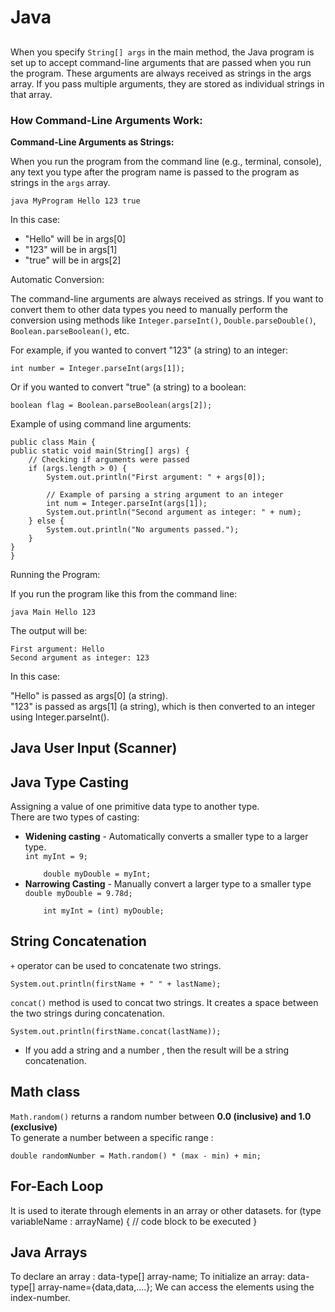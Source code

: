 # Java

## 

When you specify <code>String[] args</code> in the main method, the Java program is set up to accept command-line arguments that are passed when you run the program. These arguments are always received as strings in the args array. If you pass multiple arguments, they are stored as individual strings in that array.

### How Command-Line Arguments Work:

<strong>Command-Line Arguments as Strings:</strong>

When you run the program from the command line (e.g., terminal, console), any text you type after the program name is passed to the program as strings in the <code>args</code> array.

    java MyProgram Hello 123 true

In this case:
<ul>
<li>"Hello" will be in args[0]</li>
<li>"123" will be in args[1]</li>
<li>"true" will be in args[2]</li>
</ul>

Automatic Conversion:

The command-line arguments are always received as strings. If you want to convert them to other data types you need to manually perform the conversion using methods like <code>Integer.parseInt()</code>, <code>Double.parseDouble()</code>, <code>Boolean.parseBoolean()</code>, etc.

For example, if you wanted to convert "123" (a string) to an integer:

    int number = Integer.parseInt(args[1]);
Or if you wanted to convert "true" (a string) to a boolean:

    boolean flag = Boolean.parseBoolean(args[2]);

Example of using command line arguments: 

    public class Main {
    public static void main(String[] args) {
        // Checking if arguments were passed
        if (args.length > 0) {
            System.out.println("First argument: " + args[0]);

            // Example of parsing a string argument to an integer
            int num = Integer.parseInt(args[1]);
            System.out.println("Second argument as integer: " + num);
        } else {
            System.out.println("No arguments passed.");
        }
    }
    }

Running the Program:

If you run the program like this from the command line:

    java Main Hello 123

The output will be:

    First argument: Hello
    Second argument as integer: 123

In this case:

"Hello" is passed as args[0] (a string).<br>
"123" is passed as args[1] (a string), which is then converted to an integer using Integer.parseInt().<br>

## Java User Input (Scanner)

## Java Type Casting

Assigning a value of one primitive data type to another type.<br>
There are two types of casting: <ul>
<li><strong>Widening casting</strong> - Automatically converts a smaller type to a larger type.</li>
    <code>int myInt = 9;<br>
    double myDouble = myInt;</code>
<li><strong>Narrowing Casting</strong> - Manually convert a larger type to a smaller type </li>
    <code>double myDouble = 9.78d;<br>
    int myInt = (int) myDouble;</code>
</ul>

## String Concatenation

<code>+</code> operator can be used to concatenate two strings.

    System.out.println(firstName + " " + lastName);

<code>concat()</code> method is used to concat two strings. It creates a space between the two strings during concatenation.

    System.out.println(firstName.concat(lastName));

<ul>
<li>If you add a string and a number , then the result will be a string concatenation.</li>
</ul>

## Math class

<code>Math.random()</code> returns a random number between <strong>0.0 (inclusive) and 1.0 (exclusive) </strong><br>
To generate a number between a specific range :

    double randomNumber = Math.random() * (max - min) + min;

## For-Each Loop

It is used to iterate through elements in an array or other datasets.
    for (type variableName : arrayName) {
      // code block to be executed
    }
## Java Arrays

To declare an array :
    data-type[] array-name;
To initialize an array: 
    data-type[] array-name={data,data,....};
We can access the elements using the index-number.
